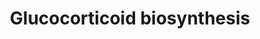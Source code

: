 ---
annotations:
- id: PW:0000774
  parent: classic metabolic pathway
  type: Pathway Ontology
  value: cortisol biosynthetic pathway
- id: PW:0000772
  parent: classic metabolic pathway
  type: Pathway Ontology
  value: glucocorticoid biosynthetic pathway
- id: PW:0000010
  parent: classic metabolic pathway
  type: Pathway Ontology
  value: lipid metabolic pathway
- id: PW:0000002
  parent: classic metabolic pathway
  type: Pathway Ontology
  value: classic metabolic pathway
authors:
- Conroy lipids
- DeSl
description: Glucocorticoid biosynthesis; a very complex multistep process starting
  from cholesterol in the inner mitochondrial membrane through StAR and StAR-related
  proteins. Glucocorticoid metabolites are essential in immune system regulation through
  the glucocorticoid receptor. Most of these compounds are produces in the adrenal
  gland, however can also be produced in other tissues, e.g. skin, brain, instestine.
  [PMID:32203088].   The pathway knowledge depicted in this model stems from William
  Griffths.
last-edited: 2023-02-14
organisms:
- Homo sapiens
redirect_from:
- /index.php/Pathway:WP5280
- /instance/WP5280
- /instance/WP5280_rr124376
revision: r124376
schema-jsonld:
- '@context': https://schema.org/
  '@id': https://wikipathways.github.io/pathways/WP5280.html
  '@type': Dataset
  creator:
    '@type': Organization
    name: WikiPathways
  description: Glucocorticoid biosynthesis; a very complex multistep process starting
    from cholesterol in the inner mitochondrial membrane through StAR and StAR-related
    proteins. Glucocorticoid metabolites are essential in immune system regulation
    through the glucocorticoid receptor. Most of these compounds are produces in the
    adrenal gland, however can also be produced in other tissues, e.g. skin, brain,
    instestine. [PMID:32203088].   The pathway knowledge depicted in this model stems
    from William Griffths.
  keywords:
  - 11-deoxycortisol
  - 17alpha-Hydroxyprogesterone
  - 17alpha-hydroxy-5beta-Pregnane-3,11,20-trione
  - 18-hydroxycortisol
  - 18-oxo-cortisol
  - 18-oxo-dihydrocortisol
  - 18-oxo-tetrahydrocortisol
  - 2-0alpha-hydroxycortisol
  - 20alpha-Dihydrocortisone
  - 20beta-Dihydrocortisone
  - 20beta-hydroxycortisol
  - 21-Deoxycortisone
  - 21-deoxycortisol
  - 4,5beta-Dihydrocortisone
  - 4-Pregnene-17alpha,20alpha-diol-3,11-dione
  - 5alpha-Dihydrocortisol
  - 5alpha-Tetrahydrocortisol
  - 5beta-Pregnane-17alpha,20alpha-diol-3,11-dione
  - 5beta-Pregnane-3alpha,17alpha-diol-11,20-dione
  - 5beta-dihydrocortisol
  - 5beta-pregnane-11beta,17alpha,20alpha,21-tetrol-3-one
  - 5beta-pregnane-11beta,17alpha,20beta,21-tetrol-3-one
  - 5beta-pregnane-17alpha,20alpha,21-triol-3,11-dione
  - 5beta-pregnane-17alpha,20beta,21-triol-3,11-dione
  - 6beta-hydroxycortisol
  - AKR1C1
  - AKR1C2
  - AKR1C3
  - AKR1C4
  - AKR1D1
  - CBR1
  - CYP11B1
  - CYP11B2
  - CYP21A2
  - CYP3A4
  - Cortisol
  - Cortisone
  - HSD11B1
  - HSD11B2
  - Pregnanetriolone
  - SRD5A1
  - SRD5A2
  - Tetrahydrocortisol
  - Tetrahydrocortisone
  - alpha-Cortol
  - alpha-cortolone
  - beta-cortol
  - beta-cortolone
  license: CC0
  name: Glucocorticoid biosynthesis
seo: CreativeWork
title: Glucocorticoid biosynthesis
wpid: WP5280
---